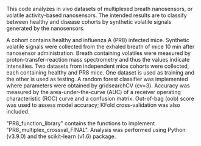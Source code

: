 This code analyzes in vivo datasets of multiplexed breath nanosensors, or volatile activity-based nanosensors. 
The intended results are to classify between healthy and disease cohorts by synthetic volatile signals generated by the nanosensors.

A cohort contains healthy and influenza A (PR8) infected mice. 
Synthetic volatile signals were collected from the exhaled breath of mice 10 min after nanosensor administration. 
Breath containing volatiles were measured by proton-transfer-reaction mass spectrometry and thus the values indicate intensities. 
Two datasets from independent mice cohorts were collected, each containing healthy and PR8 mice. 
One dataset is used as training and the other is used as testing. 
A random forest classifier was implemented where parameters were obtained by gridsearchCV (cv=3).
Accuracy was measured by the area-under-the-curve (AUC) of a receiver operating characteristic (ROC) curve and a confusion matrix. 
Out-of-bag (oob) score was used to assess model accuracy; KFold cross-validation was also included. 

"PR8_function_library" contains the functions to implement "PR8_multiplex_crossval_FINAL".
Analysis was performed using Python (v3.9.0) and the scikit-learn (v1.6) package.
